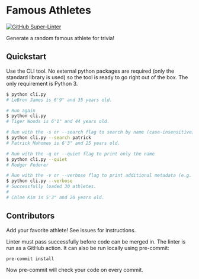 # Famous Athletes

[![GitHub Super-Linter](https://github.com/johnnymetz/famous-athletes/workflows/Super-Linter/badge.svg)](https://github.com/marketplace/actions/super-linter)

Generate a random famous athlete for trivia!

## Quickstart

Use the CLI tool. No external python packages are required (only the standard library is used) so the tool is ready to go right out of the box. The only requirement is Python 3.

```bash
$ python cli.py
# LeBron James is 6'9" and 35 years old.

# Run again
$ python cli.py
# Tiger Woods is 6'1" and 44 years old.

# Run with the -s or --search flag to search by name (case-insensitive)
$ python cli.py --search patrick
# Patrick Mahomes is 6'3" and 25 years old.

# Run with the -q or --quiet flag to print only the name
$ python cli.py --quiet
# Rodger Federer

# Run with the -v or --verbose flag to print additional metadata (e.g. total athletes, errors)
$ python cli.py --verbose
# Successfully loaded 30 athletes.
#
# Chloe Kim is 5'3" and 20 years old.
```

## Contributors

Add your favorite athlete! See issues for instructions.

Linter must pass successfully before code can be merged in. The linter is run as a GitHub action. It can also be run locally using pre-commit:

```bash
pre-commit install
```

Now pre-commit will check your code on every commit.

